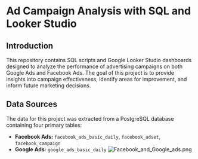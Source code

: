 # Ad Campaign Analysis with SQL and Looker Studio

## Introduction
This repository contains SQL scripts and Google Looker Studio dashboards designed to analyze the performance of advertising campaigns on both Google Ads and Facebook Ads. The goal of this project is to provide insights into campaign effectiveness, identify areas for improvement, and inform future marketing decisions.

## Data Sources
The data for this project was extracted from a PostgreSQL database containing four primary tables:
* **Facebook Ads:** `facebook_ads_basic_daily`, `facebook_adset`, `facebook_campaign`
* **Google Ads:** `google_ads_basic_daily`
![Facebook_and_Google_ads.png](https://github.com/Dimsohub/Goit/blob/0c02617e7a9e8f0fd3c05dbdfeda412a7de8e341/Facebook_and_Google_ads.png)


